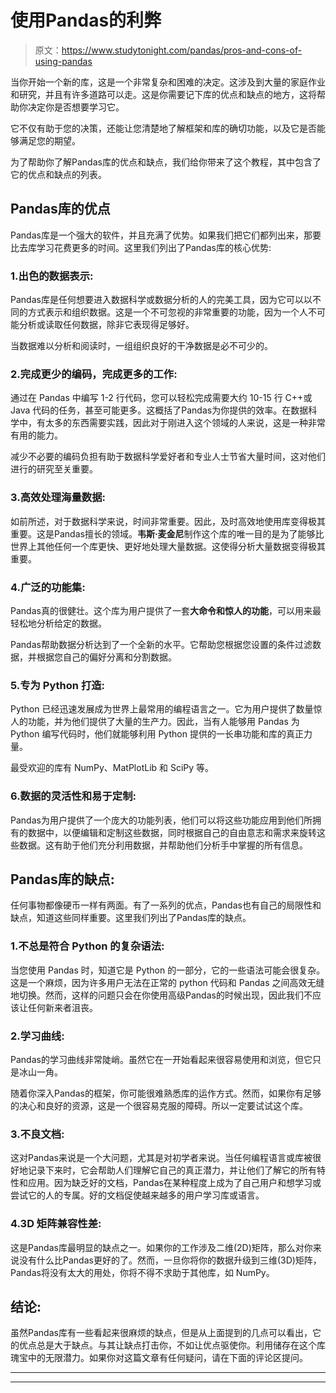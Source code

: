 # 使用Pandas的利弊

> 原文：<https://www.studytonight.com/pandas/pros-and-cons-of-using-pandas>

当你开始一个新的库，这是一个非常复杂和困难的决定。这涉及到大量的家庭作业和研究，并且有许多道路可以走。这是你需要记下库的优点和缺点的地方，这将帮助你决定你是否想要学习它。

它不仅有助于您的决策，还能让您清楚地了解框架和库的确切功能，以及它是否能够满足您的期望。

为了帮助你了解Pandas库的优点和缺点，我们给你带来了这个教程，其中包含了它的优点和缺点的列表。

## Pandas库的优点

Pandas库是一个强大的软件，并且充满了优势。如果我们把它们都列出来，那要比去库学习花费更多的时间。这里我们列出了Pandas库的核心优势:

### 1.出色的数据表示:

Pandas库是任何想要进入数据科学或数据分析的人的完美工具，因为它可以以不同的方式表示和组织数据。这是一个不可忽视的非常重要的功能，因为一个人不可能分析或读取任何数据，除非它表现得足够好。

当数据难以分析和阅读时，一组组织良好的干净数据是必不可少的。

### 2.完成更少的编码，完成更多的工作:

通过在 Pandas 中编写 1-2 行代码，您可以轻松完成需要大约 10-15 行 C++或 Java 代码的任务，甚至可能更多。这概括了Pandas为你提供的效率。在数据科学中，有太多的东西需要实践，因此对于刚进入这个领域的人来说，这是一种非常有用的能力。

减少不必要的编码负担有助于数据科学爱好者和专业人士节省大量时间，这对他们进行的研究至关重要。

### 3.高效处理海量数据:

如前所述，对于数据科学来说，时间非常重要。因此，及时高效地使用库变得极其重要。这是Pandas擅长的领域。**韦斯·麦金尼**制作这个库的唯一目的是为了能够比世界上其他任何一个库更快、更好地处理大量数据。这使得分析大量数据变得极其重要。

### 4.广泛的功能集:

Pandas真的很健壮。这个库为用户提供了一套**大命令和惊人的功能**，可以用来最轻松地分析给定的数据。

Pandas帮助数据分析达到了一个全新的水平。它帮助您根据您设置的条件过滤数据，并根据您自己的偏好分离和分割数据。

### 5.专为 Python 打造:

Python 已经迅速发展成为世界上最常用的编程语言之一。它为用户提供了数量惊人的功能，并为他们提供了大量的生产力。因此，当有人能够用 Pandas 为 Python 编写代码时，他们就能够利用 Python 提供的一长串功能和库的真正力量。

最受欢迎的库有 NumPy、MatPlotLib 和 SciPy 等。

### 6.数据的灵活性和易于定制:

Pandas为用户提供了一个庞大的功能列表，他们可以将这些功能应用到他们所拥有的数据中，以便编辑和定制这些数据，同时根据自己的自由意志和需求来旋转这些数据。这有助于他们充分利用数据，并帮助他们分析手中掌握的所有信息。

## Pandas库的缺点:

任何事物都像硬币一样有两面。有了一系列的优点，Pandas也有自己的局限性和缺点，知道这些同样重要。这里我们列出了Pandas库的缺点。

### 1.不总是符合 Python 的复杂语法:

当您使用 Pandas 时，知道它是 Python 的一部分，它的一些语法可能会很复杂。这是一个麻烦，因为许多用户无法在正常的 python 代码和 Pandas 之间高效无缝地切换。然而，这样的问题只会在你使用高级Pandas的时候出现，因此我们不应该让任何新来者沮丧。

### 2.学习曲线:

Pandas的学习曲线非常陡峭。虽然它在一开始看起来很容易使用和浏览，但它只是冰山一角。

随着你深入Pandas的框架，你可能很难熟悉库的运作方式。然而，如果你有足够的决心和良好的资源，这是一个很容易克服的障碍。所以一定要试试这个库。

### 3.不良文档:

这对Pandas来说是一个大问题，尤其是对初学者来说。当任何编程语言或库被很好地记录下来时，它会帮助人们理解它自己的真正潜力，并让他们了解它的所有特性和应用。因为缺乏好的文档，Pandas在某种程度上成为了自己用户和想学习或尝试它的人的专属。好的文档促使越来越多的用户学习库或语言。

### 4.3D 矩阵兼容性差:

这是Pandas库最明显的缺点之一。如果你的工作涉及二维(2D)矩阵，那么对你来说没有什么比Pandas更好的了。然而，一旦你将你的数据升级到三维(3D)矩阵，Pandas将没有太大的用处，你将不得不求助于其他库，如 NumPy。

## 结论:

虽然Pandas库有一些看起来很麻烦的缺点，但是从上面提到的几点可以看出，它的优点总是大于缺点。与其让缺点打击你，不如让优点驱使你。利用储存在这个库瑰宝中的无限潜力。如果你对这篇文章有任何疑问，请在下面的评论区提问。

* * *

* * *